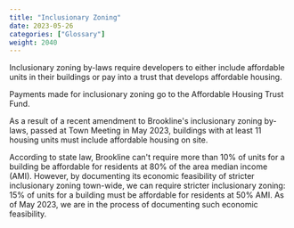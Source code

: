 ```yaml
---
title: "Inclusionary Zoning"
date: 2023-05-26
categories: ["Glossary"]
weight: 2040
---
```

Inclusionary zoning by-laws require developers to either include affordable units in their buildings or pay into a trust that develops affordable housing.

Payments made for inclusionary zoning go to the Affordable Housing Trust Fund.

As a result of a recent amendment to Brookline's inclusionary zoning by-laws, passed at Town Meeting in May 2023, buildings with at least 11 housing units must include affordable housing on site. 

According to state law, Brookline can't require more than 10% of units for a building be affordable for residents at 80% of the area median income (AMI). However, by documenting its economic feasibility of stricter inclusionary zoning town-wide, we can require stricter inclusionary zoning: 15% of units for a building must be affordable for residents at 50% AMI. As of May 2023, we are in the process of documenting such economic feasibility.


